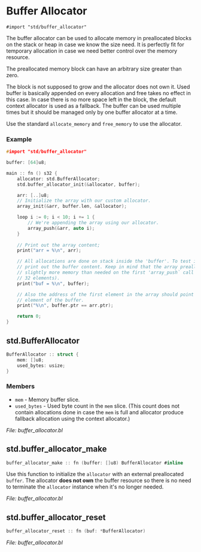 # Buffer Allocator

`#import "std/buffer_allocator"`

The buffer allocator can be used to allocate memory in preallocated blocks on the stack or heap 
in case we know the size need. It is perfectly fit for temporary allocation in case we need better
control over the memory resource.

The preallocated memory block can have an arbitrary size greater than zero.

The block is not supposed to grow and the allocator does not own it. Used buffer is basically 
appended on every allocation and free takes no effect in this case. In case there is no more space 
left in the block, the default context allocator is used as a fallback. The buffer can be used 
multiple times but it should be managed only by one buffer allocator at a time.

Use the standard `allocate_memory` and `free_memory` to use the allocator.

### Example

```c
#import "std/buffer_allocator"

buffer: [64]u8;

main :: fn () s32 {
    allocator: std.BufferAllocator;
    std.buffer_allocator_init(&allocator, buffer);

    arr: [..]u8;
    // Initialize the array with our custom allocator.
    array_init(&arr, buffer.len, &allocator);

    loop i := 0; i < 10; i += 1 {
        // We're appending the array using our allocator.
        array_push(&arr, auto i);
    }
   
    // Print out the array content;
    print("arr = %\n", arr);

    // All allocations are done on stack inside the 'buffer'. To test it, we can
    // print out the buffer content. Keep in mind that the array preallocates
    // slightly more memory than needed on the first 'array_push` call (for i.e.
    // 32 elements).
    print("buf = %\n", buffer);

    // Also the address of the first element in the array should point to the first
    // element of the buffer.
    print("%\n", buffer.ptr == arr.ptr);

    return 0;
}
```


## std.BufferAllocator

```c
BufferAllocator :: struct {
    mem: []u8;
    used_bytes: usize;
}
```


### Members
* `mem` - Memory buffer slice.
* `used_bytes` - Used byte count in the `mem` slice. (This count does not contain allocations done in case
the `mem` is full and allocator produce fallback allocation using the context allocator.)



*File: buffer_allocator.bl*


## std.buffer_allocator_make

```c
buffer_allocator_make :: fn (buffer: []u8) BufferAllocator #inline
```

Use this function to initialize the `allocator` with an external preallocated `buffer`. The 
allocator **does not own** the buffer resource so there is no need to terminate the `allocator` 
instance when it's no longer needed.




*File: buffer_allocator.bl*


## std.buffer_allocator_reset

```c
buffer_allocator_reset :: fn (buf: *BufferAllocator) 
```



*File: buffer_allocator.bl*

